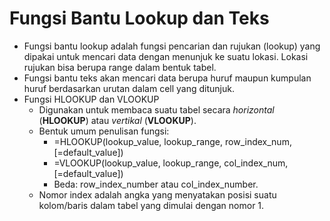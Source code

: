 # Fungsi Bantu Lookup dan Teks

- Fungsi bantu lookup adalah fungsi pencarian dan rujukan (lookup) yang dipakai untuk mencari data dengan menunjuk ke suatu lokasi. Lokasi rujukan bisa berupa range dalam bentuk tabel.
- Fungsi bantu teks akan mencari data berupa huruf maupun kumpulan huruf berdasarkan urutan dalam cell yang ditunjuk.
- Fungsi HLOOKUP dan VLOOKUP
    - Digunakan untuk membaca suatu tabel secara *horizontal* (**HLOOKUP**) atau *vertikal* (**VLOOKUP**).
    - Bentuk umum penulisan fungsi: 
        - =HLOOKUP(lookup_value, lookup_range, row_index_num, [=default_value])
        - =VLOOKUP(lookup_value, lookup_range, col_index_num, [=default_value])
        - Beda: row_index_number atau col_index_number.
    - Nomor index adalah angka yang menyatakan posisi suatu kolom/baris dalam tabel yang dimulai dengan nomor 1.